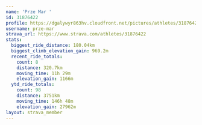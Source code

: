```yaml
---
name: 'Prze Mar '
id: 31876422
profile: https://dgalywyr863hv.cloudfront.net/pictures/athletes/31876422/22548952/4/large.jpg
username: prze-mar
strava_url: https://www.strava.com/athletes/31876422
stats:
  biggest_ride_distance: 180.04km
  biggest_climb_elevation_gain: 969.2m
  recent_ride_totals:
    count: 8
    distance: 320.7km
    moving_time: 11h 29m
    elevation_gain: 1166m
  ytd_ride_totals:
    count: 98
    distance: 3751km
    moving_time: 146h 48m
    elevation_gain: 27962m
layout: strava_member
--- 
```

